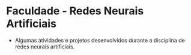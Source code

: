 # Faculdade - Redes Neurais Artificiais
- Algumas atividades e projetos desenvolvidos durante a disciplina de redes neurais artificiais.
